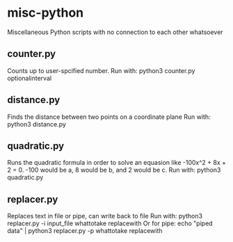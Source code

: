 # misc-python

Miscellaneous Python scripts with no connection to each other whatsoever

## counter.py

Counts up to user-spcified number.
Run with: python3 counter.py optionalinterval

## distance.py

Finds the distance between two points on a coordinate plane
Run with: python3 distance.py

## quadratic.py

Runs the quadratic formula in order to solve an equasion like -100x^2 + 8x + 2 = 0. -100 would be a, 8 would be b, and 2 would be c.
Run with: python3 quadratic.py

## replacer.py

Replaces text in file or pipe, can write back to file
Run with: python3 replacer.py -i input_file whattotake replacewith
Or for pipe: echo "piped data" | python3 replacer.py -p whattotake replacewith
